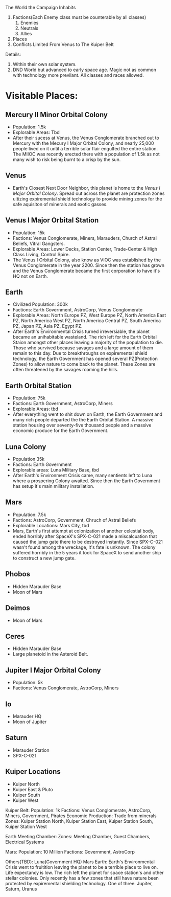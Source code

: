 The World the Campaign Inhabits
   1. Factions(Each Enemy class must be counterable by all classes)
	  1. Enemies
	  2. Neutrals
	  3. Allies
   2. Places
   3. Conflicts
Limited From Venus to The Kuiper Belt

Details:
1. Within their own solar system.
2. DND World but advanced to early space age. Magic not as common with technology more previlant. All classes and races allowed.

# Visitable Places:
## Mercury II Minor Orbital Colony
 * Population: 1.5k
 * Explorable Areas: Tbd
 * After their sucess at Venus, the Venus Conglomerate branched out to Mercury with the Mecury I Major Orbital Colony, and nearly 25,000 people lived on it until a terrible solar flair engulfed the entire station. The MIIOC was recently erected there with a population of 1.5k as not many wish to risk being burnt to a crisp by the sun.
## Venus
 * Earth's Closest Next Door Neighbor, this planet is home to the *Venus I Major Orbital Colony*. Spread out across the planet are protection zones ultizing expiremental shield technology to provide mining zones for the safe aquisiton of minerals and exotic gasses.
## Venus I Major Orbital Station
 * Population: 15k
 * Factions: Venus Conglomerate, Miners, Marauders, Church of Astral Beliefs, Vitral Gangsters.
 * Explorable Areas: Lower Decks, Station Center, Trade-Center & High Class Living, Control Spire.
 * The Venus I Orbital Colony, also know as VIOC was established by the Venus Conglomerate in the year 2200. Since then the station has grown and the Venus Conglomerate became the first corporation to have it's HQ not on Earth.
## Earth
 * Civilized Population: 300k
 * Factions: Earth Government, AstroCorp, Venus Conglomerate
 * Explorable Areas: North Europe PZ, West Europe PZ, North America East PZ, North America West PZ, North America Central PZ, South America PZ, Japan PZ, Asia PZ, Egypt PZ.
 * After Earth's Environmental Crisis turned irreversiable, the planet became an unihabitable wasteland. The rich left for the Earth Orbital Staion amongst other places leaving a majority of the population to die. Those who survived because savages and a large amount of them remain to this day. Due to breakthroughs on expiremental shield technology, the Earth Government has opened several PZ(Protection Zones) to allow nature to come back to the planet. These Zones are often threatened by the savages roaming the hills.
## Earth Orbital Station
 * Population: 75k
 * Factions: Earth Government, AstroCorp, Miners
 * Explorable Areas: tbd
 * After everything went to shit down on Earth, the Earth Government and many rich people departed the the Earth Orbital Station. A massive station housing over seventy-five thousand people and a massive economic produce for the Earth Government. 
## Luna Colony
 * Population 35k
 * Factions: Earth Government
 * Explorable areas: Luna Military Base, tbd
 * After Earth's Environment Crisis came, many sentients left to Luna where a prospering Colony awaited. Since then the Earth Government has setup it's main military installation.
## Mars
 * Population: 7.5k
 * Factions: AstroCorp, Government, Chruch of Astral Beliefs
 * Explorable Locations: Mars City, tbd
 * Mars, Earth's first attempt at colonization of another celestial body, ended horribly after SpaceX's SPX-C-021 made a miscalcuation that caused the jump gate there to be destroyed instantly. Since SPX-C-021 wasn't found among the wreckage, it's fate is unknown. The colony suffered horribly in the 5 years it took for SpaceX to send another ship to construct a new jump gate. 
## Phobos
 * Hidden Marauder Base
 * Moon of Mars
## Deimos
 * Moon of Mars
## Ceres
 * Hidden Marauder Base
 * Large planetoid in the Asteroid Belt.
## Jupiter I Major Orbital Colony
 * Population: 5k
 * Factions: Venus Conglomerate, AstroCorp, Miners
## Io
 * Marauder HQ
 * Moon of Jupiter
## Saturn
 * Marauder Station
 * SPX-C-021
## Kuiper Locations
 * Kuiper North
 * Kuiper East & Pluto
 * Kuiper South
 * Kuiper West


Kuiper Belt:
Population: 1k
Factions: Venus Conglomerate, AstroCorp, Miners, Government, Pirates
Economic Production: Trade from minerals
Zones: Kuiper Station North, Kuiper Station East, Kuiper Station South, Kuiper Station West

Earth Meeting Chamber:
Zones: Meeting Chamber, Guest Chambers, Electrical Systems

Mars:
Population: 10 Million
Factions: Government, AstroCorp




Others(TBD):
Luna(Government HQ)
Mars
Earth: Earth's Environmental Crisis went to fruitition leaving the planet to be a terrible place to live on. Life expectancy is low. The rich left the planet for space station's and other stellar colonies. Only recently has a few zones that still have nature been protected by expiremental shielding technology.
One of three: Jupiter, Saturn, Uranus